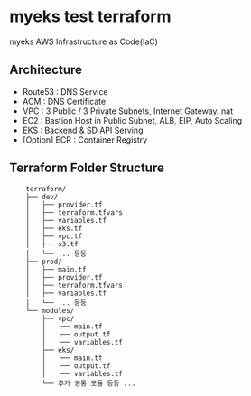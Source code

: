 # myeks test terraform
myeks AWS Infrastructure as Code(IaC)

## Architecture
- Route53 : DNS Service
- ACM : DNS Certificate
- VPC : 3 Public / 3 Private Subnets, Internet Gateway, nat
- EC2 : Bastion Host in Public Subnet, ALB, EIP, Auto Scaling
- EKS : Backend & SD API Serving
- [Option] ECR : Container Registry

## Terraform Folder Structure
```
    terraform/
    ├── dev/
    │   ├── provider.tf
    │   ├── terraform.tfvars
    │   ├── variables.tf
    │   ├── eks.tf
    │   ├── vpc.tf
    │   ├── s3.tf
    │   └── ... 등등
    ├── prod/
    │   ├── main.tf
    │   ├── provider.tf
    │   ├── terraform.tfvars
    │   ├── variables.tf
    │   └── ... 등등
    └── modules/
        ├── vpc/
        │   ├── main.tf
        │   ├── output.tf
        │   └── variables.tf
        ├── eks/
        │   ├── main.tf
        │   ├── output.tf
        │   └── variables.tf
        └── 추가 공통 모듈 등등 ...
```

